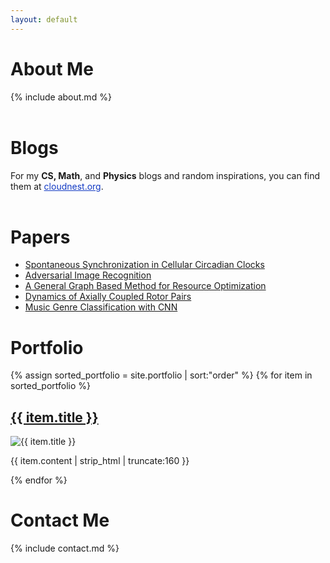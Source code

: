 ```yaml
---
layout: default
---
```


<!-- About Me Section -->
<div class="container">
  <div id="about">
    <h1>About Me</h1>
    {% include about.md %}
  </div>
  
  <br/>
  <div id="blog">
    <h1>Blogs</h1>
    For my <b>CS, Math</b>, and <b>Physics</b> blogs and random inspirations, you can find them at <a href='https://www.cloudnest.org/blog/' style='color:#123ac4'>cloudnest.org</a>. 
  </div>

  <br/>
  <!-- Papers Section -->
  <div id="papers">
    <h1>Papers</h1>
  <ul>
    <li><a href="assets/papers/Spontaneous_Synchronization_in_Cellular_Circadian_Clocks.pdf">Spontaneous Synchronization in Cellular Circadian Clocks</a></li>
    <li><a href="assets/papers/Adversarial_Image_Recognition.pdf">Adversarial Image Recognition</a></li>
    <li><a href="assets/papers/A_general_graph_based_method_for_resource_optimization.pdf">A General Graph Based Method for Resource Optimization</a></li>
    <li><a href="assets/papers/Dynamics_of_Axially_Coupled_Rotor_Pair.pdf">Dynamics of Axially Coupled Rotor Pairs</a></li>
    <li><a href="assets/papers/ML_Music_Recognition.pdf">Music Genre Classification with CNN</a></li>
  </ul>
  </div>

  <!-- Portfolio Section -->
  <div id="portfolio">
    <h1>Portfolio</h1>
      {% assign sorted_portfolio = site.portfolio | sort:"order" %}
      {% for item in sorted_portfolio %}
    <div class="portfolio-item">
        <h2><a href="{{ site.baseurl }}{{ item.redirect }}">{{ item.title }}</a></h2>
        <img src="{{ item.image }}" alt="{{ item.title }}">
        <p>{{ item.content | strip_html | truncate:160 }}</p>
    </div>
    {% endfor %}
  </div>

  <!-- Contact Information Section -->
  <div id="contact">
    <h1>Contact Me</h1>
    {% include contact.md %}
  </div>
</div>